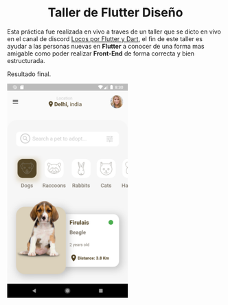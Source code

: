 <center><h1><b>Taller de Flutter Diseño</b></h1></center>

Esta práctica fue realizada en vivo a traves de un taller que se dicto en vivo en el canal de discord [Locos por Flutter y Dart](https://discord.gg/KkY42c7AGV), el fin de este taller es ayudar a las personas nuevas en **Flutter** a conocer de una forma mas amigable como poder realizar **Front-End**  de forma correcta y bien estructurada.


Resultado final.

<img src="assets/final_images/final_result.png" alt="Resultado final taller de flutter basico" title="Resultado final taller de flutter basico" height="500" />
